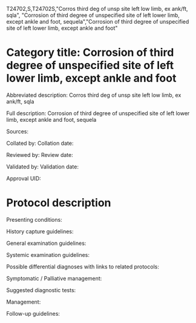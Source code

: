 T24702,S,T24702S,"Corros third deg of unsp site left low limb, ex ank/ft, sqla", "Corrosion of third degree of unspecified site of left lower limb, except ankle and foot, sequela","Corrosion of third degree of unspecified site of left lower limb, except ankle and foot"
# Category title: Corrosion of third degree of unspecified site of left lower limb, except ankle and foot

Abbreviated description: Corros third deg of unsp site left low limb, ex ank/ft, sqla

Full description: Corrosion of third degree of unspecified site of left lower limb, except ankle and foot, sequela

Sources:

Collated by:
Collation date:

Reviewed by:
Review date:

Validated by:
Validation date:

Approval UID:

# Protocol description

Presenting conditions:

History capture guidelines:

General examination guidelines:

Systemic examination guidelines:

Possible differential diagnoses with links to related protocols:

Symptomatic / Palliative management:

Suggested diagnostic tests:

Management:

Follow-up guidelines:
